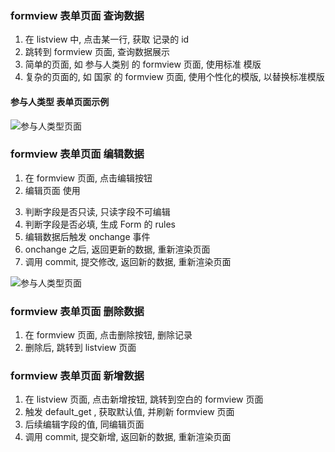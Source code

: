 ### formview 表单页面 查询数据

1. 在 listview 中, 点击某一行, 获取 记录的 id
2. 跳转到 formview 页面, 查询数据展示
3. 简单的页面, 如 参与人类别 的 formview 页面, 使用标准 模版
4. 复杂的页面的, 如 国家 的 formview 页面, 使用个性化的模版, 以替换标准模版

#### 参与人类型 表单页面示例

![参与人类型页面](https://gitee.com/odoowww/odoorpc-js-tutorial/raw/master/docs/tutorial-web/image/05.res.partner.category.form.jpg '参与人类型页面')

### formview 表单页面 编辑数据

1. 在 formview 页面, 点击编辑按钮
2. 编辑页面 使用 <Form>
3. 判断字段是否只读, 只读字段不可编辑
4. 判断字段是否必填, 生成 Form 的 rules
5. 编辑数据后触发 onchange 事件
6. onchange 之后, 返回更新的数据, 重新渲染页面
7. 调用 commit, 提交修改, 返回新的数据, 重新渲染页面

![参与人类型页面](https://gitee.com/odoowww/odoorpc-js-tutorial/raw/master/docs/tutorial-web/image/05.res.partner.category.edit.jpg '参与人类型页面')

### formview 表单页面 删除数据

1. 在 formview 页面, 点击删除按钮, 删除记录
2. 删除后, 跳转到 listview 页面

### formview 表单页面 新增数据

1. 在 listview 页面, 点击新增按钮, 跳转到空白的 formview 页面
2. 触发 default_get , 获取默认值, 并刷新 formview 页面
3. 后续编辑字段的值, 同编辑页面
4. 调用 commit, 提交新增, 返回新的数据, 重新渲染页面
